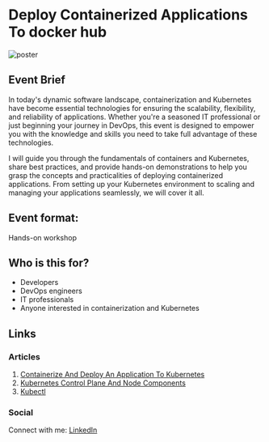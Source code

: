 # Deploy Containerized Applications To docker hub
![poster](/home/user/Pictures/Screenshots/dockerhub.png)


## Event Brief

In today's dynamic software landscape, containerization and Kubernetes have become essential technologies for ensuring the scalability, flexibility, and reliability of applications. Whether you're a seasoned IT professional or just beginning your journey in DevOps, this event is designed to empower you with the knowledge and skills you need to take full advantage of these technologies.

I will guide you through the fundamentals of containers and Kubernetes, share best practices, and provide hands-on demonstrations to help you grasp the concepts and practicalities of deploying containerized applications. From setting up your Kubernetes environment to scaling and managing your applications seamlessly, we will cover it all.

## Event format:
Hands-on workshop 

## Who is this for?
- Developers
- DevOps engineers
- IT professionals
- Anyone interested in containerization and Kubernetes


## Links

### Articles
1. [Containerize And Deploy An Application To Kubernetes](https://medium.com/@kadimasam/containerize-and-deploy-an-application-to-kubernetes-0fb0ce188da9)
2. [Kubernetes Control Plane And Node Components](https://medium.com/@kadimasam/kubernetes-introduction-control-plane-and-node-components-3e2116505cde)
3. [Kubectl](https://medium.com/@kadimasam/kubernetes-kubectl-6d6aabcf6f72)

### Social
Connect with me: [LinkedIn](https://www.linkedin.com/in/kadima-samuel-804103bb/)